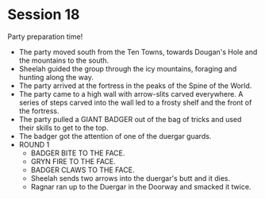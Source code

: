 
# Session 18
Party preparation time!
* The party moved south from the Ten Towns, towards Dougan's Hole and the mountains to the south.
* Sheelah guided the group through the icy mountains, foraging and hunting along the way.
* The party arrived at the fortress in the peaks of the Spine of the World.
* The party came to a high wall with arrow-slits carved everywhere. A series of steps carved into the wall led to a frosty shelf and the front of the fortress.
* The party pulled a GIANT BADGER out of the bag of tricks and used their skills to get to the top.
* The badger got the attention of one of the duergar guards.
* ROUND 1
	* BADGER BITE TO THE FACE.
	* GRYN FIRE TO THE FACE.
	* BADGER CLAWS TO THE FACE.
	* Sheelah sends two arrows into the duergar's butt and it dies.
	* Ragnar ran up to the Duergar in the Doorway and smacked it twice.
<!--stackedit_data:
eyJoaXN0b3J5IjpbLTEzNDY1ODQzOTMsODY5NDcxMTY3LDgzOT
YwNzk0MywzNzMxNDk0NiwtMTk0OTE4ODU0NCwxNDAwNDEzMjg5
XX0=
-->